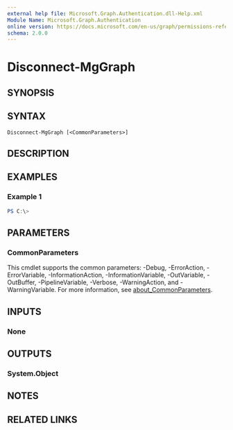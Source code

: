 ```yaml
---
external help file: Microsoft.Graph.Authentication.dll-Help.xml
Module Name: Microsoft.Graph.Authentication
online version: https://docs.microsoft.com/en-us/graph/permissions-reference
schema: 2.0.0
---
```


# Disconnect-MgGraph

## SYNOPSIS


## SYNTAX

```
Disconnect-MgGraph [<CommonParameters>]
```

## DESCRIPTION


## EXAMPLES

### Example 1
```powershell
PS C:\> 
```



## PARAMETERS

### CommonParameters
This cmdlet supports the common parameters: -Debug, -ErrorAction, -ErrorVariable, -InformationAction, -InformationVariable, -OutVariable, -OutBuffer, -PipelineVariable, -Verbose, -WarningAction, and -WarningVariable. For more information, see [about_CommonParameters](http://go.microsoft.com/fwlink/?LinkID=113216).

## INPUTS

### None

## OUTPUTS

### System.Object
## NOTES

## RELATED LINKS
